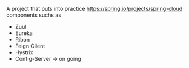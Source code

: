 A project that puts into practice https://spring.io/projects/spring-cloud components suchs as

* Zuul
* Eureka
* Ribon
* Feign Client
* Hystrix
* Config-Server -> on going
